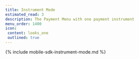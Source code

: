 ```yaml
---
title: Instrument Mode
estimated_read: 3
description: The Payment Menu with one payment instrument
menu_order: 1400
icon:
 content: looks_one
 outlined: true
---
```


{% include mobile-sdk-instrument-mode.md %}
